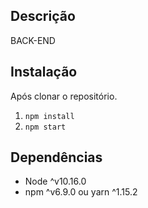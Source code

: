 ## Descrição
BACK-END

## Instalação
Após clonar o repositório.
1. `npm install`
2. `npm start`

## Dependências
 - Node ^v10.16.0
 - npm ^v6.9.0 ou yarn ^1.15.2